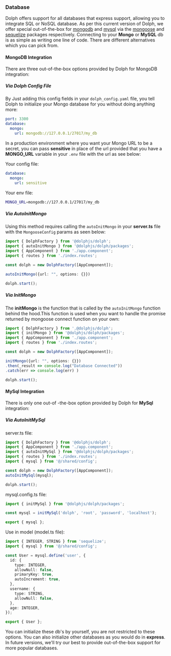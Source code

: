 ### Database

Dolph offers support for all databases that express support, allowing you to integrate SQL or NoSQL database. As per this current version of Dolph, we offer special out-of-the-box for [mongodb](https://www.mongodb.com/) and [mysql](https://www.mysql.org/) via the [mongoose](https://mongoosejs.com/docs/) and [sequelize](https://sequelize.org/) packages respectively. Connecting to your **Mongo** or **MySQL** db is as simple as writing one line of code. There are different alternatives which you can pick from.

#### MongoDB Integration

There are three out-of-the-box options provided by Dolph for MongoDB integration:

##### Via Dolph Config File

By Just adding this config fields in your `dolph_config.yaml` file, you tell Dolph to initialize your Mongo database for you without doing anything more: 

```yaml
port: 3300    
database:
  mongo:
    url: mongodb://127.0.0.1/27017/my_db
```
In a production environment where you want your Mongo URL to be a secret, you can pass **sensitive** in place of the url provided that you have a **MONGO_URL** variable in your `.env` file with the url as see below:

Your config file: 
```yaml
database:
  mongo:
    url: sensitive
```

Your env file:
```bash
MONGO_URL=mongodb://127.0.0.1/27017/my_db
```

##### Via AutoInitMongo

Using this method requires calling the `autoInitMongo` in your **server.ts** file with the `MongooseConfig` params as seen below:

```typescript
import { DolphFactory } from '@dolphjs/dolph';
import { autoInitMongo } from '@dolphjs/dolph/packages';
import { AppComponent } from './app.component';
import { routes } from './index.routes';

const dolph = new DolphFactory([AppComponent]);

autoInitMongo({url: "", options: {}})

dolph.start();
```

##### Via InitMongo

The **initMongo** is the function that is called by the `autoInitMongo` function behind the hood.This function is used when you want to handle the promise returned by mongoose connect function on your own:

```typescript
import { DolphFactory } from '.@dolphjs/dolph';
import { initMongo } from '@dolphjs/dolph/packages';
import { AppComponent } from './app.component';
import { routes } from './index.routes';

const dolph = new DolphFactory([AppComponent]);

initMongo({url: "", options: {}})
.then(_result => console.log("Database Connected"))
.catch(err => console.log(err) )

dolph.start();
```

#### MySql Integration

There is only one out-of -the-box option provided by Dolph for **MySql** integration:

##### Via AutoInitMySql

server.ts file:

```typescript
import { DolphFactory } from '@dolphjs/dolph';
import { AppComponent } from './app.component';
import { autoInitMySql } from '@dolphjs/dolph/packages';
import { routes } from './index.routes';
import { mysql } from '@/shared/config';

const dolph = new DolphFactory([AppComponent]);
autoInitMySql(mysql);

dolph.start();
```

mysql.config.ts file:

```typescript
import { initMySql } from '@dolphjs/dolph/packages';

const mysql = initMySql('dolph', 'root', 'password', 'localhost');

export { mysql };

```

Use in model (model.ts file):

```typescript
import { INTEGER, STRING } from 'sequelize';
import { mysql } from '@/shared/config';

const User = mysql.define('user', {
  id: {
    type: INTEGER,
    allowNull: false,
    primaryKey: true,
    autoIncrement: true,
  },
  username: {
    type: STRING,
    allowNull: false,
  },
  age: INTEGER,
});

export { User };
```

You can initialize these db's by yourself, you are not restricted to these options. You can also initialize other databases as you would do in **express**. In future versions, we'll try our best to provide out-of-the-box support for more popular databases.